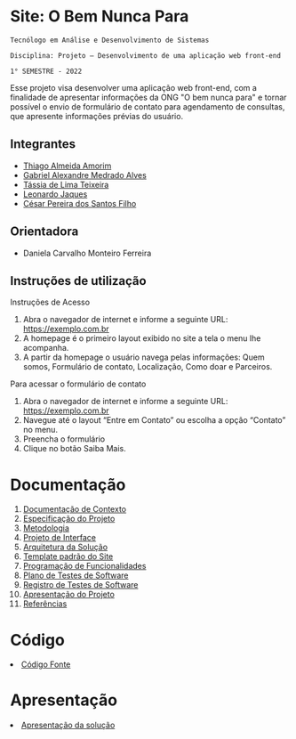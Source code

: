 # Site: O Bem Nunca Para

`Tecnólogo em Análise e Desenvolvimento de Sistemas`

`Disciplina: Projeto – Desenvolvimento de uma aplicação web front-end`

`1° SEMESTRE - 2022`

Esse projeto visa desenvolver uma aplicação web front-end, com a finalidade de apresentar informações da ONG "O bem nunca para" e tornar possível o envio de formulário de contato para agendamento de consultas, que apresente informações prévias do usuário.

## Integrantes

* <a href="https://github.com/Alameda-Indiano"> Thiago Almeida Amorim </a>
* <a href="https://github.com/Gabriel0xMedrado"> Gabriel Alexandre Medrado Alves </a> 
* <a href="https://github.com/TassiaLTeixeira"> Tássia de Lima Teixeira </a>
* <a href="https://github.com/leonardojaques51"> Leonardo Jaques </a>
* <a href="https://github.com/Ieeeza"> César Pereira dos Santos Filho </a>

## Orientadora

* Daniela Carvalho Monteiro Ferreira

## Instruções de utilização

Instruções de Acesso
1.	Abra o navegador de internet e informe a seguinte URL: https://exemplo.com.br
2.	A homepage é o primeiro layout exibido no site a tela o menu lhe acompanha.
3.  A partir da homepage o usuário navega pelas informações: Quem somos, Formulário de contato, Localização, Como doar e Parceiros.

Para acessar o formulário de contato
1.	Abra o navegador de internet e informe a seguinte URL: https://exemplo.com.br
2.	Navegue até o layout “Entre em Contato” ou escolha a opção “Contato” no menu.
3.	Preencha o formulário
4.	Clique no botão Saiba Mais.

# Documentação

<ol>
<li><a href="docs/01-Documentação de Contexto.md"> Documentação de Contexto</a></li>
<li><a href="docs/02-Especificação do Projeto.md"> Especificação do Projeto</a></li>
<li><a href="docs/03-Metodologia.md"> Metodologia</a></li>
<li><a href="docs/04-Projeto de Interface.md"> Projeto de Interface</a></li>
<li><a href="docs/05-Arquitetura da Solução.md"> Arquitetura da Solução</a></li>
<li><a href="docs/06-Template padrão do Site.md"> Template padrão do Site</a></li>
<li><a href="docs/07-Programação de Funcionalidades.md"> Programação de Funcionalidades</a></li>
<li><a href="docs/08-Plano de Testes de Software.md"> Plano de Testes de Software</a></li>
<li><a href="docs/09-Registro de Testes de Software.md"> Registro de Testes de Software</a></li>
<li><a href="docs/10-Apresentação do Projeto.md"> Apresentação do Projeto</a></li>
<li><a href="docs/11-Referências.md"> Referências</a></li>
</ol>

# Código

<li><a href="src/README.md"> Código Fonte</a></li>

# Apresentação

<li><a href="presentation/README.md"> Apresentação da solução</a></li>
